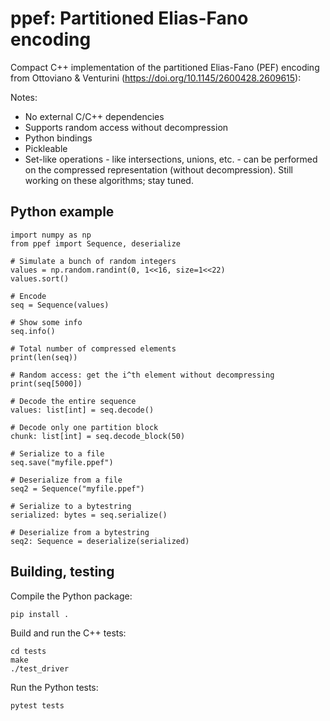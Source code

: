 # ppef: Partitioned Elias-Fano encoding

Compact C++ implementation of the partitioned Elias-Fano (PEF) encoding from Ottoviano & Venturini (https://doi.org/10.1145/2600428.2609615):

Notes:
 - No external C/C++ dependencies
 - Supports random access without decompression
 - Python bindings
 - Pickleable
 - Set-like operations - like intersections, unions, etc. - can be performed on the compressed representation (without decompression). Still working on these algorithms; stay tuned.

## Python example

```
import numpy as np
from ppef import Sequence, deserialize

# Simulate a bunch of random integers
values = np.random.randint(0, 1<<16, size=1<<22)
values.sort()

# Encode
seq = Sequence(values)

# Show some info
seq.info()

# Total number of compressed elements
print(len(seq))

# Random access: get the i^th element without decompressing
print(seq[5000])

# Decode the entire sequence
values: list[int] = seq.decode()

# Decode only one partition block
chunk: list[int] = seq.decode_block(50)

# Serialize to a file
seq.save("myfile.ppef")

# Deserialize from a file
seq2 = Sequence("myfile.ppef")

# Serialize to a bytestring
serialized: bytes = seq.serialize()

# Deserialize from a bytestring
seq2: Sequence = deserialize(serialized)
```

## Building, testing

Compile the Python package:
```
pip install .
```

Build and run the C++ tests:
```
cd tests
make
./test_driver
```

Run the Python tests:
```
pytest tests
```
